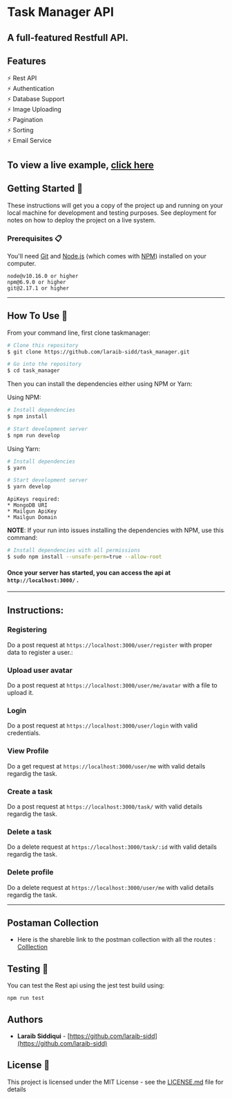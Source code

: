 # Task Manager API

## A full-featured Restfull API.

## Features

⚡️ Rest API\
⚡️ Authentication\
⚡️ Database Support\
⚡️ Image Uploading\
⚡️ Pagination\
⚡️ Sorting\
⚡️ Email Service


To view a live example, **[click here](https://newest-task-manager.herokuapp.com/)**
---

## Getting Started 🚀

These instructions will get you a copy of the project up and running on your local machine for development and testing purposes. See deployment for notes on how to deploy the project on a live system.

### Prerequisites 📋

You'll need [Git](https://git-scm.com) and [Node.js](https://nodejs.org/en/download/) (which comes with [NPM](http://npmjs.com)) installed on your computer.

```
node@v10.16.0 or higher
npm@6.9.0 or higher
git@2.17.1 or higher
```
---

## How To Use 🔧

From your command line, first clone taskmanager:

```bash
# Clone this repository
$ git clone https://github.com/laraib-sidd/task_manager.git

# Go into the repository
$ cd task_manager
```

Then you can install the dependencies either using NPM or Yarn:

Using NPM:

```bash
# Install dependencies
$ npm install

# Start development server
$ npm run develop
```

Using Yarn:

```bash
# Install dependencies
$ yarn

# Start development server
$ yarn develop
```
```
ApiKeys required:
* MongoDB URI
* Mailgun ApiKey
* Mailgun Domain 
```
**NOTE**:
If your run into issues installing the dependencies with NPM, use this command:

```bash
# Install dependencies with all permissions
$ sudo npm install --unsafe-perm=true --allow-root
```

#### Once your server has started, you can access the api at `http://localhost:3000/` .
---

## Instructions:

### Registering

Do a post request at `https://localhost:3000/user/register` with proper data to register a user.:

### Upload user avatar

Do a post request at `https://localhost:3000/user/me/avatar` with a file to upload it.

### Login 

Do a post request at `https://localhost:3000/user/login` with valid credentials.

### View Profile

Do a get request at `https://localhost:3000/user/me` with valid details regardig the task.

### Create a task

Do a post request at `https://localhost:3000/task/` with valid details regardig the task.

### Delete a task

Do a delete request at `https://localhost:3000/task/:id` with valid details regardig the task.

### Delete profile

Do a delete request at `https://localhost:3000/user/me` with valid details regardig the task.

---

## Postaman Collection

* Here is the shareble link to the postman collection with all the routes : [Colllection](https://www.postman.com/collections/e7f09c5a79610b7bca08)


## Testing 👥

You can test the Rest api using the jest test build using:

`npm run test`

## Authors

- **Laraib Siddiqui** - [https://github.com/laraib-sidd](https://github.com/laraib-sidd)

## License 📄

This project is licensed under the MIT License - see the [LICENSE.md](LICENSE.md) file for details
